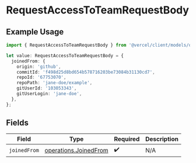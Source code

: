 # RequestAccessToTeamRequestBody

## Example Usage

```typescript
import { RequestAccessToTeamRequestBody } from '@vercel/client/models/operations';

let value: RequestAccessToTeamRequestBody = {
  joinedFrom: {
    origin: 'github',
    commitId: 'f498d25d8bd654b578716203be73084b31130cd7',
    repoId: '67753070',
    repoPath: 'jane-doe/example',
    gitUserId: '103053343',
    gitUserLogin: 'jane-doe',
  },
};
```

## Fields

| Field        | Type                                                           | Required           | Description |
| ------------ | -------------------------------------------------------------- | ------------------ | ----------- |
| `joinedFrom` | [operations.JoinedFrom](../../models/operations/joinedfrom.md) | :heavy_check_mark: | N/A         |

